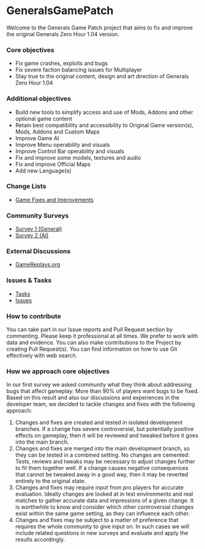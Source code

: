 # GeneralsGamePatch
Welcome to the Generals Game Patch project that aims to fix and improve the original Generals Zero Hour 1.04 version.

### Core objectives
- Fix game crashes, exploits and bugs
- Fix severe faction balancing issues for Multiplayer
- Stay true to the original content, design and art direction of Generals Zero Hour 1.04

### Additional objectives
- Build new tools to simplify access and use of Mods, Addons and other optional game content
- Retain best compatibility and accessibility to Original Game version(s), Mods, Addons and Custom Maps
- Improve Game AI
- Improve Menu operability and visuals
- Improve Control Bar operability and visuals
- Fix and improve some models, textures and audio
- Fix and improve Official Maps
- Add new Language(s)

### Change Lists
- [Game Fixes and Improvements](Patch104pZH/Design/Changes/game_fixes.md)

### Community Surveys
- [Survey 1 (General)](https://bit.ly/zh_survey_1ben)
- [Survey 2 (AI)](https://bit.ly/zh_survey_2en)

### External Discussions
- [GameReplays.org](https://bit.ly/zhpatch)

### Issues & Tasks
- [Tasks](Patch104pZH/Design/Tasks)
- [Issues](https://github.com/xezon/GeneralsGamePatch/issues)

### How to contribute
You can take part in our Issue reports and Pull Request section by commenting. Please keep it professional at all times. We prefer to work with data and evidence. You can also make contributions to the Project by creating Pull Request(s). You can find information on how to use Git effectively with web search.

### How we approach core objectives
In our first survey we asked community what they think about addressing bugs that affect gameplay: More than 90% of players want bugs to be fixed. Based on this result and also our discussions and experiences in the developer team, we decided to tackle changes and fixes with the following approach:

1. Changes and fixes are created and tested in isolated development branches. If a change has severe controversial, but potentially positive effects on gameplay, then it will be reviewed and tweaked before it goes into the main branch.
2. Changes and fixes are merged into the main development branch, so they can be tested in a combined setting. No changes are cemented: Tests, reviews and tweaks may be necessary to adjust changes further to fit them together well. If a change causes negative consequences that cannot be tweaked away in a good way, then it may be reverted entirely to the original state.
3. Changes and fixes may require input from pro players for accurate evaluation. Ideally changes are looked at in test environments and real matches to gather accurate data and impressions of a given change. It is worthwhile to know and consider which other controversial changes exist within the same game setting, as they can influence each other.
4. Changes and fixes may be subject to a matter of preference that requires the whole community to give input on. In such cases we will include related questions in new surveys and evaluate and apply the results accordingly.
